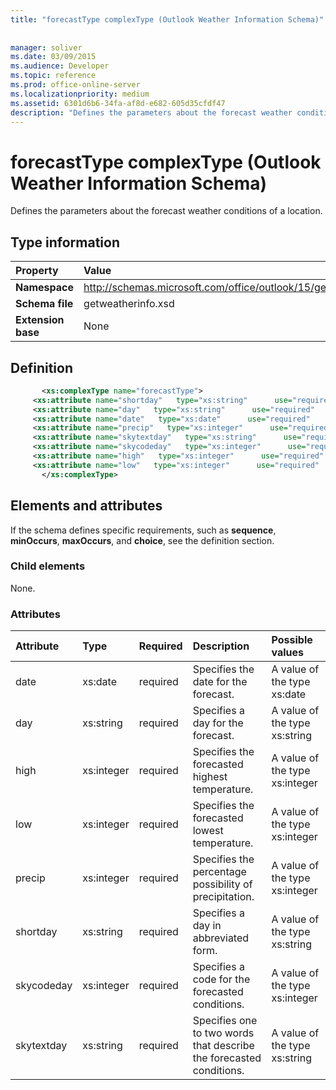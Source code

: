 ```yaml
---
title: "forecastType complexType (Outlook Weather Information Schema)"
 
 
manager: soliver
ms.date: 03/09/2015
ms.audience: Developer
ms.topic: reference
ms.prod: office-online-server
ms.localizationpriority: medium
ms.assetid: 6301d6b6-34fa-af8d-e682-605d35cfdf47
description: "Defines the parameters about the forecast weather conditions of a location."
---
```


# forecastType complexType (Outlook Weather Information Schema)

Defines the parameters about the forecast weather conditions of a location.
  
## Type information

|Property |Value |
|:-----|:-----|
|**Namespace** <br/> |http://schemas.microsoft.com/office/outlook/15/getweatherinfo.xsd  <br/> |
|**Schema file** <br/> |getweatherinfo.xsd  <br/> |
|**Extension base** <br/> |None  <br/> |
   
## Definition

```XML
       <xs:complexType name="forecastType">
     <xs:attribute name="shortday"   type="xs:string"      use="required"     />
     <xs:attribute name="day"   type="xs:string"      use="required"     />
     <xs:attribute name="date"   type="xs:date"      use="required"     />
     <xs:attribute name="precip"   type="xs:integer"      use="required"     />
     <xs:attribute name="skytextday"   type="xs:string"      use="required"     />
     <xs:attribute name="skycodeday"   type="xs:integer"      use="required"     />
     <xs:attribute name="high"   type="xs:integer"      use="required"     />
     <xs:attribute name="low"   type="xs:integer"      use="required"     />
       </xs:complexType>

```

## Elements and attributes

If the schema defines specific requirements, such as **sequence**, **minOccurs**, **maxOccurs**, and **choice**, see the definition section. 
  
### Child elements

None.
  
### Attributes

|**Attribute**|**Type**|**Required**|**Description**|**Possible values**|
|:-----|:-----|:-----|:-----|:-----|
|date  <br/> |xs:date  <br/> |required  <br/> |Specifies the date for the forecast. |A value of the type xs:date  <br/> |
|day  <br/> |xs:string  <br/> |required  <br/> |Specifies a day for the forecast. |A value of the type xs:string  <br/> |
|high  <br/> |xs:integer  <br/> |required  <br/> |Specifies the forecasted highest temperature. |A value of the type xs:integer  <br/> |
|low  <br/> |xs:integer  <br/> |required  <br/> |Specifies the forecasted lowest temperature. |A value of the type xs:integer  <br/> |
|precip  <br/> |xs:integer  <br/> |required  <br/> |Specifies the percentage possibility of precipitation. |A value of the type xs:integer  <br/> |
|shortday  <br/> |xs:string  <br/> |required  <br/> |Specifies a day in abbreviated form. |A value of the type xs:string  <br/> |
|skycodeday  <br/> |xs:integer  <br/> |required  <br/> |Specifies a code for the forecasted conditions. |A value of the type xs:integer  <br/> |
|skytextday  <br/> |xs:string  <br/> |required  <br/> |Specifies one to two words that describe the forecasted conditions. |A value of the type xs:string  <br/> |
   

